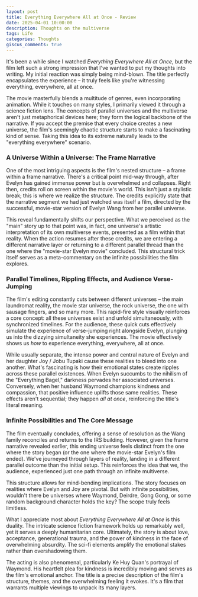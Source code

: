 ```yaml
---
layout: post
title: Everything Everywhere All at Once - Review
date: 2025-04-01 10:00:00
description: Thoughts on the multiverse
tags: Life
categories: Thoughts
giscus_comments: true
---
```


It's been a while since I watched *Everything Everywhere All at Once*, but the film left such a strong impression that I've wanted to put my thoughts into writing. My initial reaction was simply being mind-blown. The title perfectly encapsulates the experience – it truly feels like you're witnessing everything, everywhere, all at once.

The movie masterfully blends a multitude of genres, even incorporating animation. While it touches on many styles, I primarily viewed it through a science fiction lens. The concepts of parallel universes and the multiverse aren't just metaphorical devices here; they form the logical backbone of the narrative. If you accept the premise that every choice creates a new universe, the film's seemingly chaotic structure starts to make a fascinating kind of sense. Taking this idea to its extreme naturally leads to the "everything everywhere" scenario.

### A Universe Within a Universe: The Frame Narrative

One of the most intriguing aspects is the film's nested structure – a frame within a frame narrative. There's a critical point mid-way through, after Evelyn has gained immense power but is overwhelmed and collapses. Right then, credits roll on screen within the movie's world. This isn't just a stylistic break; this is where we realize the structure. The credits explicitly state that the narrative segment we had just watched was itself a film, directed by the successful, movie-star version of Evelyn Wang from her parallel universe.

This reveal fundamentally shifts our perspective. What we perceived as the "main" story up to that point was, in fact, one universe's artistic interpretation of its own multiverse events, presented as a film within that reality. When the action resumes after these credits, we are entering a different narrative layer or returning to a different parallel thread than the one where the "movie-star Evelyn movie" concluded. This structural trick itself serves as a meta-commentary on the infinite possibilities the film explores.

### Parallel Timelines, Rippling Effects, and Audience Verse-Jumping

The film's editing constantly cuts between different universes – the main laundromat reality, the movie star universe, the rock universe, the one with sausage fingers, and so many more. This rapid-fire style visually reinforces a core concept: all these universes exist and unfold simultaneously, with synchronized timelines. For the audience, these quick cuts effectively simulate the experience of verse-jumping right alongside Evelyn, plunging us into the dizzying simultaneity she experiences. The movie effectively shows us *how* to experience everything, everywhere, all at once.

While usually separate, the intense power and central nature of Evelyn and her daughter Joy / Jobu Tupaki cause these realities to bleed into one another. What's fascinating is how their emotional states create ripples across these parallel existences. When Evelyn succumbs to the nihilism of the "Everything Bagel," darkness pervades her associated universes. Conversely, when her husband Waymond champions kindness and compassion, that positive influence uplifts those same realities. These effects aren't sequential; they happen *all at once*, reinforcing the title's literal meaning.

### Infinite Possibilities and The Core Message

The film eventually concludes, offering a sense of resolution as the Wang family reconciles and returns to the IRS building. However, given the frame narrative revealed earlier, this ending universe feels distinct from the one where the story began (or the one where the movie-star Evelyn's film ended). We've journeyed through layers of reality, landing in a different parallel outcome than the initial setup. This reinforces the idea that we, the audience, experienced just one path through an infinite multiverse.

This structure allows for mind-bending implications. The story focuses on realities where Evelyn and Joy are pivotal. But with infinite possibilities, wouldn't there be universes where Waymond, Deirdre, Gong Gong, or some random background character holds the key? The scope truly feels limitless.

What I appreciate most about *Everything Everywhere All at Once* is this duality. The intricate science fiction framework holds up remarkably well, yet it serves a deeply humanitarian core. Ultimately, the story is about love, acceptance, generational trauma, and the power of kindness in the face of overwhelming absurdity. The sci-fi elements amplify the emotional stakes rather than overshadowing them.

The acting is also phenomenal, particularly Ke Huy Quan's portrayal of Waymond. His heartfelt plea for kindness is incredibly moving and serves as the film's emotional anchor. The title is a precise description of the film's structure, themes, and the overwhelming feeling it evokes. It's a film that warrants multiple viewings to unpack its many layers.